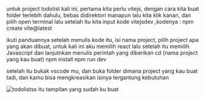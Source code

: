 untuk project todolist kali ini, pertama kita perlu vitejs, dengan cara kita buat folder terlebih dahulu, bebas didirektori manapun lalu kita klik kanan, dan pilih open terminal
lalu setelah itu kita input kode vitejsdev ,kodenya :
npm create vite@latest

ikuti panduannya setelah menulis kode itu, isi nama project, pilih project apa yang akan dibuat, untuk kali ini aku memilih react
lalu setelah itu memilih Javascript
dan lanjutnkan menulis perintah yang diberikan
cd (nama project yang kau buat)
npm install
npm run dev

setelah itu bukak vscode mu, dan buka folder dimana project yang kau buat tadi, dan kamu bisa mengkreasikan isinya tergantung kebutuhan

![todolistss](https://github.com/user-attachments/assets/7af1beb7-3168-417b-84f4-5f0566967320)
itu tampilan yang sudah ku buat
